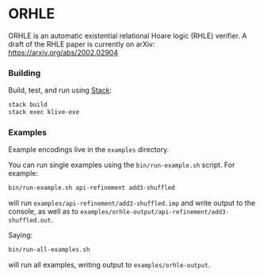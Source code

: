 # ORHLE

ORHLE is an automatic existential relational Hoare logic (RHLE) verifier. A
draft of the RHLE paper is currently on arXiv: https://arxiv.org/abs/2002.02904

### Building

Build, test, and run using [Stack](https://docs.haskellstack.org/en/stable/README):

```bash
stack build
stack exec klive-exe
```

### Examples

Example encodings live in the `examples` directory.

You can run single examples using the `bin/run-example.sh` script. For example:

```bash
bin/run-example.sh api-refinement add3-shuffled
```

will run `examples/api-refinement/add3-shuffled.imp` and write output to the
console, as well as to `examples/orhle-output/api-refinement/add3-shuffled.out`.

Saying:

```bash
bin/run-all-examples.sh
```

will run all examples, writing output to `examples/orhle-output`.
